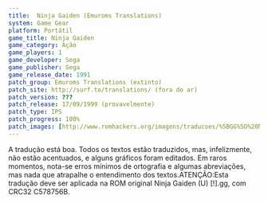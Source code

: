 ```yaml
---
title:  Ninja Gaiden (Emuroms Translations)
system: Game Gear
platform: Portátil
game_title: Ninja Gaiden
game_category: Ação
game_players: 1
game_developer: Sega
game_publisher: Sega
game_release_date: 1991
patch_group: Emuroms Translations (extinto)
patch_site: http://surf.to/translations/ (fora do ar)
patch_version: ???
patch_release: 17/09/1999 (provavelmente)
patch_type: IPS
patch_progress: 100%
patch_images: [http://www.romhackers.org/imagens/traducoes/%5BGG%5D%20Ninja%20Gaiden%20-%20Emuroms%20-%201.png,http://www.romhackers.org/imagens/traducoes/%5BGG%5D%20Ninja%20Gaiden%20-%20Emuroms%20-%202.png,http://www.romhackers.org/imagens/traducoes/%5BGG%5D%20Ninja%20Gaiden%20-%20Emuroms%20-%203.png]
---
```

A tradução está boa. Todos os textos estão traduzidos, mas, infelizmente, não estão acentuados, e alguns gráficos foram editados. Em raros momentos, nota-se erros mínimos de ortografia e algumas abreviações, mas nada que atrapalhe o entendimento dos textos.ATENÇÃO:Esta tradução deve ser aplicada na ROM original Ninja Gaiden (U) [!].gg, com CRC32 C578756B.